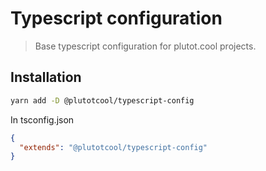 # Typescript configuration

> Base typescript configuration for plutot.cool projects.

## Installation

```bash
yarn add -D @plutotcool/typescript-config
```

In tsconfig.json

```json
{
  "extends": "@plutotcool/typescript-config"
}
```
